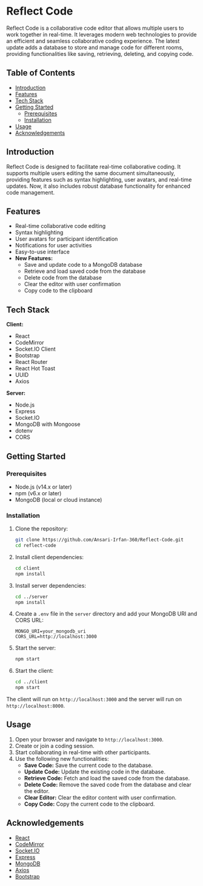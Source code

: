 # Reflect Code

Reflect Code is a collaborative code editor that allows multiple users to work together in real-time. It leverages modern web technologies to provide an efficient and seamless collaborative coding experience. The latest update adds a database to store and manage code for different rooms, providing functionalities like saving, retrieving, deleting, and copying code.

## Table of Contents

  - [Introduction](#introduction)
  - [Features](#features)
  - [Tech Stack](#tech-stack)
  - [Getting Started](#getting-started)
    - [Prerequisites](#prerequisites)
    - [Installation](#installation)
  - [Usage](#usage)
  - [Acknowledgements](#acknowledgements)

## Introduction

Reflect Code is designed to facilitate real-time collaborative coding. It supports multiple users editing the same document simultaneously, providing features such as syntax highlighting, user avatars, and real-time updates. Now, it also includes robust database functionality for enhanced code management.

## Features

- Real-time collaborative code editing
- Syntax highlighting
- User avatars for participant identification
- Notifications for user activities
- Easy-to-use interface
- **New Features:**
  - Save and update code to a MongoDB database
  - Retrieve and load saved code from the database
  - Delete code from the database
  - Clear the editor with user confirmation
  - Copy code to the clipboard

## Tech Stack

**Client:**

- React
- CodeMirror
- Socket.IO Client
- Bootstrap
- React Router
- React Hot Toast
- UUID
- Axios

**Server:**

- Node.js
- Express
- Socket.IO
- MongoDB with Mongoose
- dotenv
- CORS

## Getting Started

### Prerequisites

- Node.js (v14.x or later)
- npm (v6.x or later)
- MongoDB (local or cloud instance)

### Installation

1. Clone the repository:

    ```sh
    git clone https://github.com/Ansari-Irfan-360/Reflect-Code.git
    cd reflect-code
    ```

2. Install client dependencies:

    ```sh
    cd client
    npm install
    ```

3. Install server dependencies:

    ```sh
    cd ../server
    npm install
    ```

4. Create a `.env` file in the `server` directory and add your MongoDB URI and CORS URL:

    ```env
    MONGO_URI=your_mongodb_uri
    CORS_URL=http://localhost:3000
    ```

5. Start the server:

    ```sh
    npm start
    ```

6. Start the client:

    ```sh
    cd ../client
    npm start
    ```

The client will run on `http://localhost:3000` and the server will run on `http://localhost:8000`.

## Usage

1. Open your browser and navigate to `http://localhost:3000`.
2. Create or join a coding session.
3. Start collaborating in real-time with other participants.
4. Use the following new functionalities:
   - **Save Code:** Save the current code to the database.
   - **Update Code:** Update the existing code in the database.
   - **Retrieve Code:** Fetch and load the saved code from the database.
   - **Delete Code:** Remove the saved code from the database and clear the editor.
   - **Clear Editor:** Clear the editor content with user confirmation.
   - **Copy Code:** Copy the current code to the clipboard.

## Acknowledgements

- [React](https://reactjs.org/)
- [CodeMirror](https://codemirror.net/)
- [Socket.IO](https://socket.io/)
- [Express](https://expressjs.com/)
- [MongoDB](https://www.mongodb.com/)
- [Axios](https://axios-http.com/)
- [Bootstrap](https://getbootstrap.com/)
